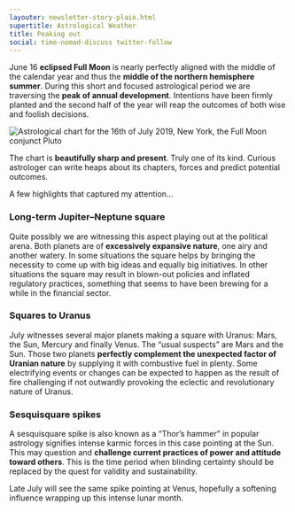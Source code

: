 ```yaml
---
layouter: newsletter-story-plain.html
supertitle: Astrological Weather
title: Peaking out
social: time-nomad-discuss twitter-follow
---
```


June 16 **eclipsed Full Moon** is nearly perfectly aligned with the middle of the calendar year and thus the **middle of the northern hemisphere summer**. During this short and focused astrological period we are traversing the **peak of annual development**. Intentions have been firmly planted and the second half of the year will reap the outcomes of both wise and foolish decisions.

<img class="lazyload inline border" data-srcset="/images/newsletters/tn-chart-2019-07-16.png" alt="Astrological chart for the 16th of July 2019, New York, the Full Moon conjunct Pluto">

The chart is **beautifully sharp and present**. Truly one of its kind. Curious astrologer can write heaps about its chapters, forces and predict potential outcomes. 

A few highlights that captured my attention… 

### Long-term Jupiter–Neptune square

Quite possibly we are witnessing this aspect playing out at the political arena. Both planets are of **excessively expansive nature**, one airy and another watery. In some situations the square helps by bringing the necessity to come up with big ideas and equally big initiatives. In other situations the square may result in blown-out policies and inflated regulatory practices, something that seems to have been brewing for a while in the financial sector.

### Squares to Uranus

July witnesses several major planets making a square with Uranus: Mars, the Sun, Mercury and finally Venus. The “usual suspects” are Mars and the Sun. Those two planets **perfectly complement the unexpected factor of Uranian nature** by supplying it with combustive fuel in plenty. Some electrifying events or changes can be expected to happen as the result of fire challenging if not outwardly provoking the eclectic and revolutionary nature of Uranus.

### Sesquisquare spikes

A sesquisquare spike is also known as a “Thor’s hammer” in popular astrology signifies intense karmic forces in this case pointing at the Sun. This may question and **challenge current practices of power and attitude toward others**. This is the time period when blinding certainty should be replaced by the quest for validity and sustainability.

Late July will see the same spike pointing at Venus, hopefully a softening influence wrapping up this intense lunar month.